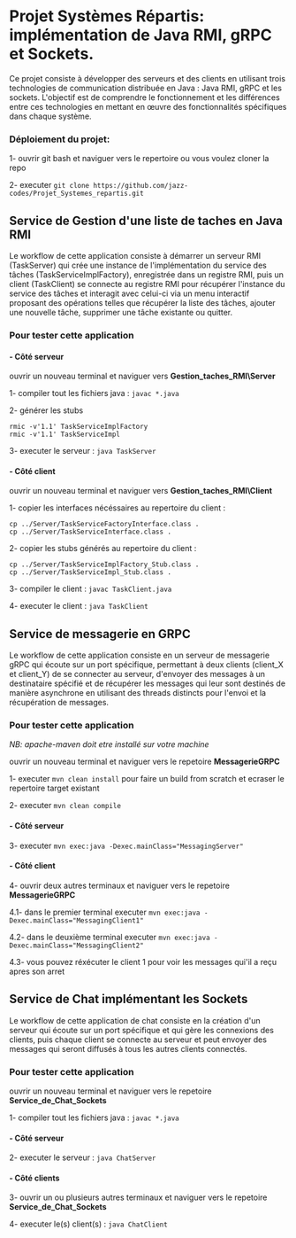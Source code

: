 # Projet Systèmes Répartis: implémentation de Java RMI, gRPC et Sockets.
Ce projet consiste à développer des serveurs et des clients en utilisant trois technologies de communication distribuée en Java : Java RMI, gRPC et les sockets. L'objectif est de comprendre le fonctionnement et les différences entre ces technologies en mettant en œuvre des fonctionnalités spécifiques dans chaque système.

### Déploiement du projet:

1- ouvrir git bash et naviguer vers le repertoire ou vous voulez cloner la repo

2- executer `git clone https://github.com/jazz-codes/Projet_Systemes_repartis.git`

## Service de Gestion d'une liste de taches en Java RMI

Le workflow de cette application consiste à démarrer un serveur RMI (TaskServer) qui crée une instance de l'implémentation du service des tâches (TaskServiceImplFactory), enregistrée dans un registre RMI, puis un client (TaskClient) se connecte au registre RMI pour récupérer l'instance du service des tâches et interagit avec celui-ci via un menu interactif proposant des opérations telles que récupérer la liste des tâches, ajouter une nouvelle tâche, supprimer une tâche existante ou quitter.

### Pour tester cette application 

#### - Côté serveur

ouvrir un nouveau terminal et naviguer vers **Gestion_taches_RMI\Server**

1- compiler tout les fichiers java : `javac *.java`

2- générer les stubs

    rmic -v'1.1' TaskServiceImplFactory
    rmic -v'1.1' TaskServiceImpl
    
3- executer le serveur : `java TaskServer`

#### - Côté client

ouvrir un nouveau terminal et naviguer vers **Gestion_taches_RMI\Client**

1- copier les interfaces nécéssaires au repertoire du client :

    cp ../Server/TaskServiceFactoryInterface.class .
    cp ../Server/TaskServiceInterface.class .

2- copier les stubs générés au repertoire du client :

	cp ../Server/TaskServiceImplFactory_Stub.class .
	cp ../Server/TaskServiceImpl_Stub.class .

3- compiler le client : `javac TaskClient.java`

4- executer le client : `java TaskClient`


## Service de messagerie en GRPC

Le workflow de cette application consiste en un serveur de messagerie gRPC qui écoute sur un port spécifique, permettant à deux clients (client_X et client_Y) de se connecter au serveur, d'envoyer des messages à un destinataire spécifié et de récupérer les messages qui leur sont destinés de manière asynchrone en utilisant des threads distincts pour l'envoi et la récupération de messages.

### Pour tester cette application

_NB: apache-maven doit etre installé sur votre machine_



ouvrir un nouveau terminal et naviguer vers le repetoire **MessagerieGRPC**

1- executer `mvn clean install` pour faire un build from scratch et ecraser le repertoire target existant

2- executer `mvn clean compile`

#### - Côté serveur

3- executer  `mvn exec:java -Dexec.mainClass="MessagingServer"`

#### - Côté client

4- ouvrir deux autres terminaux et naviguer vers le repetoire **MessagerieGRPC**

4.1-  dans le premier terminal executer `mvn exec:java -Dexec.mainClass="MessagingClient1"` 

4.2-  dans le deuxième terminal executer `mvn exec:java -Dexec.mainClass="MessagingClient2"`

4.3- vous pouvez réxécuter le client 1 pour voir les messages qui'il a reçu apres son arret

## Service de Chat implémentant les Sockets

Le workflow de cette application de chat consiste en la création d'un serveur qui écoute sur un port spécifique et qui gère les connexions des clients, puis chaque client se connecte au serveur et peut envoyer des messages qui seront diffusés à tous les autres clients connectés.

### Pour tester cette application

ouvrir un nouveau terminal et naviguer vers le repetoire **Service_de_Chat_Sockets**

1- compiler tout les fichiers java : `javac *.java`
#### - Côté serveur

2- executer le serveur : `java ChatServer`

#### - Côté clients

3- ouvrir un ou plusieurs autres terminaux et naviguer vers le repetoire **Service_de_Chat_Sockets**

4- executer le(s) client(s) : `java ChatClient`




 







  
